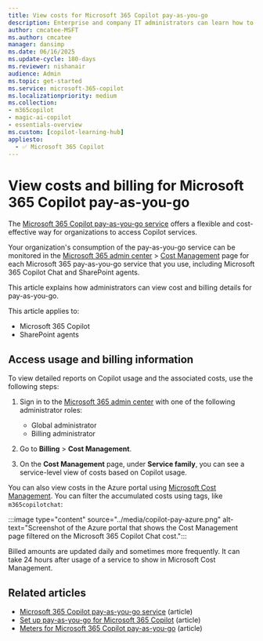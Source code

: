 ```yaml
---
title: View costs for Microsoft 365 Copilot pay-as-you-go
description: Enterprise and company IT administrators can learn how to view billing and costs for pay-as-you-go for Microsoft 365 Copilot services in the Microsoft 365 admin center, including Microsoft 365 Copilot Chat.
author: cmcatee-MSFT
ms.author: cmcatee
manager: dansimp
ms.date: 06/16/2025
ms.update-cycle: 180-days
ms.reviewer: nishanair
audience: Admin
ms.topic: get-started
ms.service: microsoft-365-copilot
ms.localizationpriority: medium
ms.collection: 
- m365copilot
- magic-ai-copilot
- essentials-overview
ms.custom: [copilot-learning-hub]
appliesto:
  - ✅ Microsoft 365 Copilot
---
```


# View costs and billing for Microsoft 365 Copilot pay-as-you-go

The [Microsoft 365 Copilot pay-as-you-go service](overview.md) offers a flexible and cost-effective way for organizations to access Copilot services.

Your organization's consumption of the pay-as-you-go service can be monitored in the [Microsoft 365 admin center](https://admin.microsoft.com) > [Cost Management](/microsoft-365/commerce/use-cost-mgmt) page for each Microsoft 365 pay-as-you-go service that you use, including Microsoft 365 Copilot Chat and SharePoint agents.

This article explains how administrators can view cost and billing details for pay-as-you-go.

This article applies to:

- Microsoft 365 Copilot
- SharePoint agents

## Access usage and billing information

To view detailed reports on Copilot usage and the associated costs, use the following steps:

1. Sign in to the [Microsoft 365 admin center](https://admin.microsoft.com) with one of the following administrator roles:

    - Global administrator
    - Billing administrator

2. Go to **Billing** > **Cost Management**.
3. On the **Cost Management** page, under **Service family**, you can see a service-level view of costs based on Copilot usage.

You can also view costs in the Azure portal using [Microsoft Cost Management](/azure/cost-management-billing/costs/overview-cost-management). You can filter the accumulated costs using tags, like `m365copilotchat`:

:::image type="content" source="../media/copilot-pay-azure.png" alt-text="Screenshot of the Azure portal that shows the Cost Management page filtered on the Microsoft 365 Copilot Chat cost.":::

Billed amounts are updated daily and sometimes more frequently. It can take 24 hours after usage of a service to show in Microsoft Cost Management.

## Related articles

- [Microsoft 365 Copilot pay-as-you-go service](overview.md) (article)
- [Set up pay-as-you-go for Microsoft 365 Copilot](setup.md) (article)
- [Meters for Microsoft 365 Copilot pay-as-you-go](meters.md) (article)

